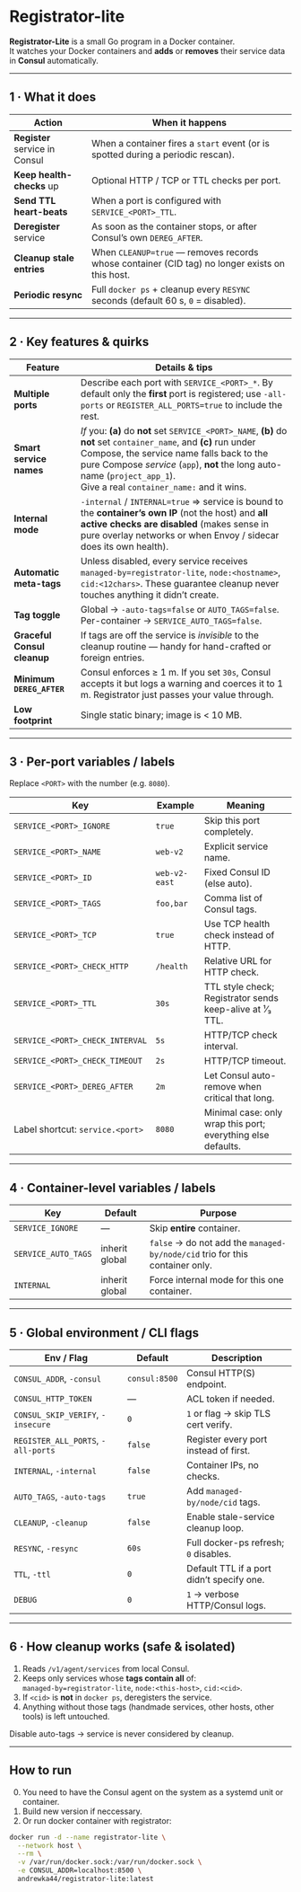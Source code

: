 # Registrator-lite

**Registrator-Lite** is a small Go program in a Docker container.  
It watches your Docker containers and **adds** or **removes** their service data in **Consul** automatically.

---

## 1 · What it does

| Action | When it happens |
|--------|-----------------|
| **Register** service in Consul | When a container fires a `start` event (or is spotted during a periodic rescan). |
| **Keep health-checks** up | Optional HTTP / TCP or TTL checks per port. |
| **Send TTL heart-beats** | When a port is configured with `SERVICE_<PORT>_TTL`. |
| **Deregister** service | As soon as the container stops, or after Consul’s own `DEREG_AFTER`. |
| **Cleanup stale entries** | When `CLEANUP=true` — removes records whose container (CID tag) no longer exists on this host. |
| **Periodic resync** | Full `docker ps` + cleanup every `RESYNC` seconds (default 60 s, `0` = disabled). |

---

## 2 · Key features & quirks

| Feature | Details & tips |
|---------|----------------|
| **Multiple ports** | Describe each port with `SERVICE_<PORT>_*`. By default only the **first** port is registered; use `-all-ports` or `REGISTER_ALL_PORTS=true` to include the rest. |
| **Smart service names** | *If* you: **(a)** do **not** set `SERVICE_<PORT>_NAME`, **(b)** do **not** set `container_name`, and **(c)** run under Compose, the service name falls back to the pure Compose *service* (`app`), **not** the long auto-name (`project_app_1`). <br>Give a real `container_name:` and it wins. |
| **Internal mode** | `-internal` / `INTERNAL=true` ⇒ service is bound to the **container’s own IP** (not the host) and **all active checks are disabled** (makes sense in pure overlay networks or when Envoy / sidecar does its own health). |
| **Automatic meta-tags** | Unless disabled, every service receives<br>`managed-by=registrator-lite`, `node:<hostname>`, `cid:<12chars>`.  These guarantee cleanup never touches anything it didn’t create. |
| **Tag toggle** | Global → `-auto-tags=false` or `AUTO_TAGS=false`.<br>Per-container → `SERVICE_AUTO_TAGS=false`. |
| **Graceful Consul cleanup** | If tags are off the service is *invisible* to the cleanup routine — handy for hand-crafted or foreign entries. |
| **Minimum `DEREG_AFTER`** | Consul enforces ≥ 1 m. If you set `30s`, Consul accepts it but logs a warning and coerces it to 1 m. Registrator just passes your value through. |
| **Low footprint** | Single static binary; image is < 10 MB. |

---

## 3 · Per-port variables / labels

Replace `<PORT>` with the number (e.g. `8080`).

| Key | Example | Meaning |
|-----|---------|---------|
| `SERVICE_<PORT>_IGNORE` | `true` | Skip this port completely. |
| `SERVICE_<PORT>_NAME` | `web-v2` | Explicit service name. |
| `SERVICE_<PORT>_ID` | `web-v2-east` | Fixed Consul ID (else auto). |
| `SERVICE_<PORT>_TAGS` | `foo,bar` | Comma list of Consul tags. |
| `SERVICE_<PORT>_TCP` | `true` | Use TCP health check instead of HTTP. |
| `SERVICE_<PORT>_CHECK_HTTP` | `/health` | Relative URL for HTTP check. |
| `SERVICE_<PORT>_TTL` | `30s` | TTL style check; Registrator sends keep-alive at ¹⁄₃ TTL. |
| `SERVICE_<PORT>_CHECK_INTERVAL` | `5s` | HTTP/TCP check interval. |
| `SERVICE_<PORT>_CHECK_TIMEOUT` | `2s` | HTTP/TCP timeout. |
| `SERVICE_<PORT>_DEREG_AFTER` | `2m` | Let Consul auto-remove when critical that long. |
| Label shortcut: `service.<port>` | `8080` | Minimal case: only wrap this port; everything else defaults. |

---

## 4 · Container-level variables / labels

| Key | Default | Purpose |
|-----|---------|---------|
| `SERVICE_IGNORE` | — | Skip **entire** container. |
| `SERVICE_AUTO_TAGS` | inherit global | `false` → do not add the `managed-by/node/cid` trio for this container only. |
| `INTERNAL` | inherit global | Force internal mode for this one container. |

---

## 5 · Global environment / CLI flags

| Env / Flag | Default | Description |
|------------|---------|-------------|
| `CONSUL_ADDR`, `-consul` | `consul:8500` | Consul HTTP(S) endpoint. |
| `CONSUL_HTTP_TOKEN` | — | ACL token if needed. |
| `CONSUL_SKIP_VERIFY`, `-insecure` | `0` | `1` or flag → skip TLS cert verify. |
| `REGISTER_ALL_PORTS`, `-all-ports` | `false` | Register every port instead of first. |
| `INTERNAL`, `-internal` | `false` | Container IPs, no checks. |
| `AUTO_TAGS`, `-auto-tags` | `true` | Add `managed-by/node/cid` tags. |
| `CLEANUP`, `-cleanup` | `false` | Enable stale-service cleanup loop. |
| `RESYNC`, `-resync` | `60s` | Full docker-ps refresh; `0` disables. |
| `TTL`, `-ttl` | `0` | Default TTL if a port didn’t specify one. |
| `DEBUG` | `0` | `1` → verbose HTTP/Consul logs. |

---

## 6 · How cleanup works (safe & isolated)

1. Reads `/v1/agent/services` from local Consul.  
2. Keeps only services whose **tags contain all** of:  
   `managed-by=registrator-lite`, `node:<this-host>`, `cid:<cid>`.  
3. If `<cid>` is **not** in `docker ps`, deregisters the service.  
4. Anything without those tags (handmade services, other hosts,
   other tools) is left untouched.

Disable auto-tags → service is never considered by cleanup.

---

## How to run

0. You need to have the Consul agent on the system as a systemd unit or container.
1. Build new version if neccessary.
2. Or run docker container with registrator:

```sh
docker run -d --name registrator-lite \
  --network host \
  --rm \
  -v /var/run/docker.sock:/var/run/docker.sock \
  -e CONSUL_ADDR=localhost:8500 \
  andrewka44/registrator-lite:latest
```
